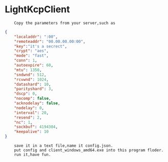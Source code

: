 # LightKcpClient
		Copy the parameters from your server,such as
``` Json
{
    "localaddr": ":00",
    "remoteaddr": "00.00.00.00:00",
    "key":"it's a secrect",
    "crypt": "aes",
    "mode": "fast",
    "conn": 1,
    "autoexpire": 60,
    "mtu": 1350,
    "sndwnd": 512,
    "rcvwnd": 1024,
    "datashard": 10,
    "parityshard": 3,
    "dscp": 0,
    "nocomp": false,
    "acknodelay": false,
    "nodelay": 0,
    "interval": 20,
    "resend": 2,
    "nc": 1,
    "sockbuf": 4194304,
    "keepalive": 10
}
```
		save it in a text file,name it config.json.
		put config and client_windows_amd64.exe into this program floder.
		run it,have fun.

